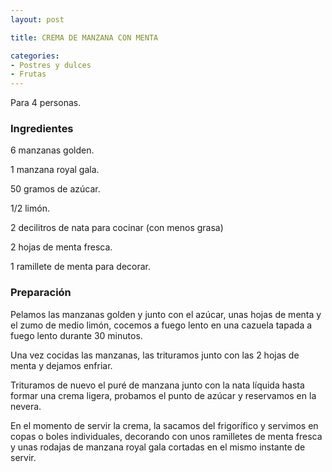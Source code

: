 ```yaml
---
layout: post

title: CREMA DE MANZANA CON MENTA

categories:
- Postres y dulces
- Frutas
---
```

Para 4 personas.

<h3>Ingredientes</h3>

6 manzanas golden.

1 manzana royal gala.

50 gramos de azúcar.

1/2 limón.

2 decilitros de nata para cocinar (con menos grasa)

2 hojas de menta fresca.

1 ramillete de menta para decorar.

<h3>Preparación</h3>

Pelamos las manzanas golden y junto con el azúcar, unas hojas de menta y el zumo de medio limón, cocemos a fuego lento en una cazuela tapada a fuego lento durante 30 minutos.

Una vez cocidas las manzanas, las trituramos junto con las 2 hojas de menta y dejamos enfriar.

Trituramos de nuevo el puré de manzana junto con la nata líquida hasta formar una crema ligera, probamos el punto de azúcar y reservamos en la nevera.

En el momento de servir la crema, la sacamos del frigorífico y servimos en copas o boles individuales, decorando con unos ramilletes de menta fresca y unas rodajas de manzana royal gala cortadas en el mismo instante de servir.